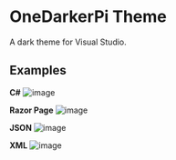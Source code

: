# OneDarkerPi Theme
A dark theme for Visual Studio.

## Examples

**C#**
![image](https://user-images.githubusercontent.com/15799443/179300375-7d87f5e7-d133-4541-b03b-8e588cb1a04e.png)

**Razor Page**
![image](https://user-images.githubusercontent.com/15799443/179393439-f26ae94d-65bd-4ea7-b300-a93b330b352c.png)

**JSON**
![image](https://user-images.githubusercontent.com/15799443/179300395-9c069a8a-db2a-47b9-8249-abddddeaa02b.png)

**XML**
![image](https://user-images.githubusercontent.com/15799443/179300432-ee1555eb-1f39-49e3-8b97-b8e01a6747cd.png)
